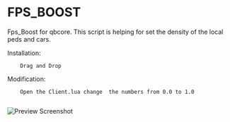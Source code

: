 # FPS_BOOST
Fps_Boost for qbcore. This script is helping for set the density of the local peds and cars.


Installation:
```
    Drag and Drop
```

Modification:
```
    Open the Client.lua change  the numbers from 0.0 to 1.0 
    
```
![Preview Screenshot](https://imgur.com/a/BJ6NcDt)
